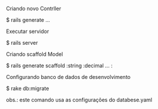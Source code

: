 
Criando novo Contrller

$ rails generate <Nome Controller> <action1>  <action2> ... <actionn>

Executar servidor

$ rails server


Criando scaffold Model

$ rails generate scaffold <Entity> <prop1>:string <prop2>:decimal ... <propn>:<any type>

Configurando banco de dados de desenvolvimento

$ rake db:migrate

obs.: este comando usa as configurações do databese.yaml
